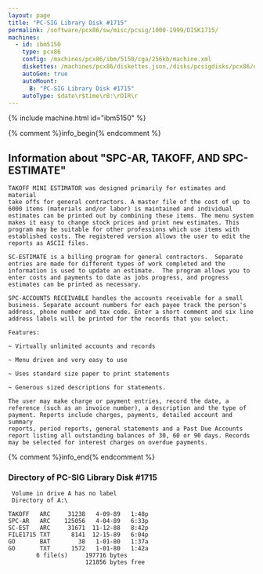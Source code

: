 ```yaml
---
layout: page
title: "PC-SIG Library Disk #1715"
permalink: /software/pcx86/sw/misc/pcsig/1000-1999/DISK1715/
machines:
  - id: ibm5150
    type: pcx86
    config: /machines/pcx86/ibm/5150/cga/256kb/machine.xml
    diskettes: /machines/pcx86/diskettes.json,/disks/pcsigdisks/pcx86/diskettes.json
    autoGen: true
    autoMount:
      B: "PC-SIG Library Disk #1715"
    autoType: $date\r$time\rB:\rDIR\r
---
```


{% include machine.html id="ibm5150" %}

{% comment %}info_begin{% endcomment %}

## Information about "SPC-AR, TAKOFF, AND SPC-ESTIMATE"

    TAKOFF MINI ESTIMATOR was designed primarily for estimates and material
    take offs for general contractors. A master file of the cost of up to
    6000 items (materials and/or labor) is maintained and individual
    estimates can be printed out by combining these items. The menu system
    makes it easy to change stock prices and print new estimates. This
    program may be suitable for other professions which use items with
    established costs. The registered version allows the user to edit the
    reports as ASCII files.
    
    SC-ESTIMATE is a billing program for general contractors.  Separate
    entries are made for different types of work completed and the
    information is used to update an estimate.  The program allows you to
    enter costs and payments to date as jobs progress, and progress
    estimates can be printed as necessary.
    
    SPC-ACCOUNTS RECEIVABLE handles the accounts receivable for a small
    business. Separate account numbers for each payee track the person's
    address, phone number and tax code. Enter a short comment and six line
    address labels will be printed for the records that you select.
    
    Features:
    
    ~ Virtually unlimited accounts and records
    
    ~ Menu driven and very easy to use
    
    ~ Uses standard size paper to print statements
    
    ~ Generous sized descriptions for statements.
    
    The user may make charge or payment entries, record the date, a
    reference (such as an invoice number), a description and the type of
    payment. Reports include charges, payments, detailed account and summary
    reports, period reports, general statements and a Past Due Accounts
    report listing all outstanding balances of 30, 60 or 90 days. Records
    may be selected for interest charges on overdue payments.
{% comment %}info_end{% endcomment %}


### Directory of PC-SIG Library Disk #1715

     Volume in drive A has no label
     Directory of A:\

    TAKOFF   ARC     31238   4-09-89   1:48p
    SPC-AR   ARC    125056   4-04-89   6:33p
    SC-EST   ARC     31671  11-12-88   8:42p
    FILE1715 TXT      8141  12-15-89   6:04p
    GO       BAT        38   1-01-80   1:37a
    GO       TXT      1572   1-01-80   1:42a
            6 file(s)     197716 bytes
                          121856 bytes free
